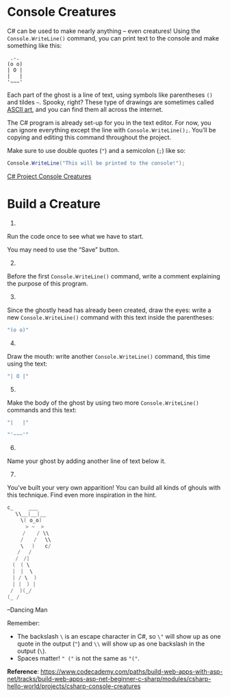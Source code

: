 # Console Creatures

C# can be used to make nearly anything – even creatures! Using the
`Console.WriteLine()` command, you can print text to the console and
make something like this:

```
 .-.
(o o)
| O |
|   |
'~~~'
```

Each part of the ghost is a line of text, using symbols like parentheses
`()` and tildes `~`. Spooky, right? These type of drawings are sometimes
called <a href="https://en.wikipedia.org/wiki/ASCII_art"
class="e14vpv2g1 gamut-xro1w8-ResetElement-Anchor-AnchorBase e1bhhzie0"
target="_blank" rel="noopener">ASCII art</a>, and you can find them all
across the internet.

The C# program is already set-up for you in the text editor. For now,
you can ignore everything except the line with `Console.WriteLine();`.
You’ll be copying and editing this command throughout the project.

Make sure to use double quotes (`"`) and a semicolon (`;`) like so:

``` cs
Console.WriteLine("This will be printed to the console!");
```

[C# Project Console Creatures](https://www.youtube.com/watch?v=95joydfyp98)

# Build a Creature

1.

Run the code once to see what we have to start.

You may need to use the “Save” button.


2.

Before the first `Console.WriteLine()` command, write a comment
explaining the purpose of this program.


3.

Since the ghostly head has already been created, draw the eyes: write a
new `Console.WriteLine()` command with this text inside the parentheses:

``` cs
"(o o)"
```



4.

Draw the mouth: write another `Console.WriteLine()` command, this time
using the text:

``` cs
"| O |"
```

5.

Make the body of the ghost by using two more `Console.WriteLine()`
commands and this text:

``` cs
"|   |"
```

``` cs
"'~~~'"
```



6.

Name your ghost by adding another line of text below it.



7.

You’ve built your very own apparition! You can build all kinds of ghouls
with this technique. Find even more inspiration in the hint.

``` cs
c_     ___
　 \\__|__|__
　　 \( o_o)
　　　 > ~  >
　　　/ 　 / \\
　　 /　　/　 \\
　　 \　 )　　c/
　　/　 /
　 /　/|
　(　( \
　|　|  \
　| / \  )
　| |　) |
 /  )(_/
(_ /
```

–Dancing Man

Remember:

-   The backslash `\` is an escape character in C#, so `\"` will show up
    as one quote in the output (`"`) and `\\` will show up as one
    backslash in the output (`\`).
-   Spaces matter! `" ("` is not the same as `"("`.


**Reference**: https://www.codecademy.com/paths/build-web-apps-with-asp-net/tracks/build-web-apps-asp-net-beginner-c-sharp/modules/csharp-hello-world/projects/csharp-console-creatures

